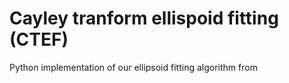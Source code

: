 # Cayley tranform ellispoid fitting (CTEF)

Python implementation of our ellipsoid fitting algorithm from


